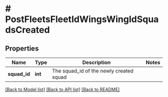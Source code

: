 # # PostFleetsFleetIdWingsWingIdSquadsCreated

## Properties

Name | Type | Description | Notes
------------ | ------------- | ------------- | -------------
**squad_id** | **int** | The squad_id of the newly created squad |

[[Back to Model list]](../../README.md#models) [[Back to API list]](../../README.md#endpoints) [[Back to README]](../../README.md)
